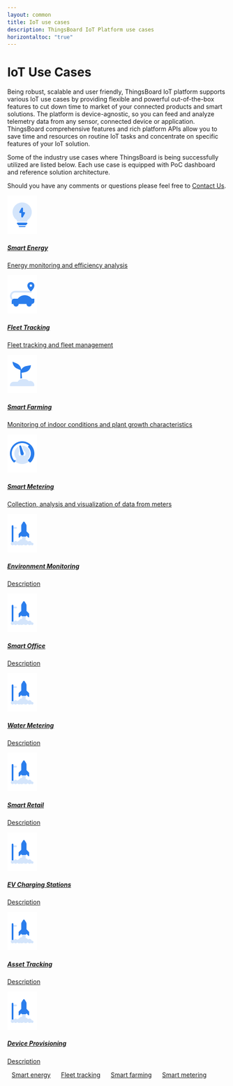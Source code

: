 ```yaml
---
layout: common
title: IoT use cases
description: ThingsBoard IoT Platform use cases
horizontaltoc: "true"
---
```


<h1 class="mainTitle">IoT Use Cases</h1>

Being robust, scalable and user friendly, ThingsBoard IoT platform supports various IoT use cases by providing flexible and powerful out-of-the-box features to cut down time to market of your connected products and smart solutions. The platform is device-agnostic, so you can feed and analyze telemetry data from any sensor, connected device or application. ThingsBoard comprehensive features and rich platform APIs allow you to save time and resources on routine IoT tasks and concentrate on specific features of your IoT solution.

Some of the industry use cases where ThingsBoard is being successfully utilized are listed below. Each use case is equipped with PoC dashboard and reference solution architecture.

Should you have any comments or questions please feel free to [Contact Us](/docs/contact-us/).

<div class="usecase-cards">
    <a href="/smart-energy/" class="card">
        <img src="/images/case-eng-icon.svg">
        <h5 class="title">Smart Energy</h5>
        <p>Energy monitoring and efficiency analysis</p>
    </a>
    <a href="/fleet-tracking/" class="card">
        <img src="/images/case-trk-icon.svg">
        <h5 class="title">Fleet Tracking</h5>
        <p>Fleet tracking and fleet management</p>
    </a>
    <a href="/smart-farming/" class="card">
        <img src="/images/case-fam-icon.svg">
        <h5 class="title">Smart Farming</h5>
        <p>Monitoring of indoor conditions and plant growth characteristics</p>
    </a>   
    <a href="/smart-metering/" class="card">
        <img src="/images/case-met-icon.svg">
        <h5 class="title">Smart Metering</h5>
        <p>Collection, analysis and visualization of data from meters</p>
    </a>
    <a href="/iot-use-cases/" class="card">
        <img src="/images/start-icon.svg">
        <h5 class="title">Environment Monitoring</h5>
        <p>Description</p>
    </a>
    <a href="/iot-use-cases/" class="card">
        <img src="/images/start-icon.svg">
        <h5 class="title">Smart Office</h5>
        <p>Description</p>
    </a>
    <a href="/iot-use-cases/" class="card">
        <img src="/images/start-icon.svg">
        <h5 class="title">Water Metering</h5>
        <p>Description</p>
    </a>
    <a href="/iot-use-cases/" class="card">
        <img src="/images/start-icon.svg">
        <h5 class="title">Smart Retail</h5>
        <p>Description</p>
    </a>
    <a href="/iot-use-cases/" class="card">
        <img src="/images/start-icon.svg">
        <h5 class="title">EV Charging Stations</h5>
        <p>Description</p>
    </a>
    <a href="/iot-use-cases/" class="card">
        <img src="/images/start-icon.svg">
        <h5 class="title">Asset Tracking</h5>
        <p>Description</p>
    </a>
    <a href="/iot-use-cases/" class="card">
        <img src="/images/start-icon.svg">
        <h5 class="title">Device Provisioning</h5>
        <p>Description</p>
    </a>
</div>

<a style="margin: 10px;" href="/smart-energy/" class="button">Smart energy</a>
<a style="margin: 10px;" href="/fleet-tracking/" class="button">Fleet tracking</a>
<a style="margin: 10px;" href="/smart-farming/" class="button">Smart farming</a>
<a style="margin: 10px;" href="/smart-metering/" class="button">Smart metering</a>